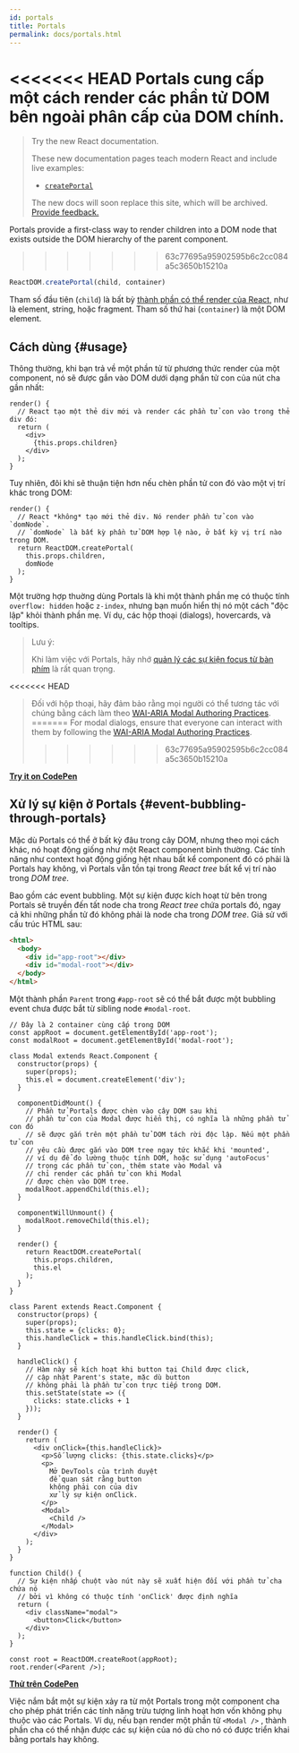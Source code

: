 ```yaml
---
id: portals
title: Portals
permalink: docs/portals.html
---
```


<<<<<<< HEAD
Portals cung cấp một cách render các phần tử DOM bên ngoài phân cấp của DOM chính.
=======
> Try the new React documentation.
> 
> These new documentation pages teach modern React and include live examples:
>
> - [`createPortal`](https://beta.reactjs.org/reference/react-dom/createPortal)
>
> The new docs will soon replace this site, which will be archived. [Provide feedback.](https://github.com/reactjs/reactjs.org/issues/3308)

Portals provide a first-class way to render children into a DOM node that exists outside the DOM hierarchy of the parent component.
>>>>>>> 63c77695a95902595b6c2cc084a5c3650b15210a

```js
ReactDOM.createPortal(child, container)
```

Tham số đầu tiên (`child`) là bất bỳ [thành phần có thể render của React](/docs/react-component.html#render), như là element, string, hoặc fragment. Tham số thứ hai (`container`) là một DOM element.

## Cách dùng {#usage}

Thông thường, khi bạn trả về một phần tử từ phương thức render của một component, nó sẽ được gắn vào DOM dưới dạng phần tử con của nút cha gần nhất:

```js{4,6}
render() {
  // React tạo một thẻ div mới và render các phần tử con vào trong thẻ div đó:
  return (
    <div>
      {this.props.children}
    </div>
  );
}
```

Tuy nhiên, đôi khi sẽ thuận tiện hơn nếu chèn phần tử con đó vào một vị trí khác trong DOM:

```js{6}
render() {
  // React *không* tạo mới thẻ div. Nó render phần tử con vào `domNode`.
  // `domNode` là bất kỳ phần tử DOM hợp lệ nào, ở bất kỳ vị trí nào trong DOM.
  return ReactDOM.createPortal(
    this.props.children,
    domNode
  );
}
```

Một trường hợp thuờng dùng Portals là khi một thành phần mẹ có thuộc tính `overflow: hidden` hoặc `z-index`, nhưng bạn muốn hiển thị nó một cách "độc lập" khỏi thành phần mẹ. Ví dụ, các hộp thoại (dialogs), hovercards, và tooltips.

> Lưu ý:
>
> Khi làm việc với Portals, hãy nhớ [quản lý các sự kiện focus từ bàn phím](/docs/accessibility.html#programmatically-managing-focus) là rất quan trọng.
>
<<<<<<< HEAD
> Đối với hộp thoại, hãy đảm bảo rằng mọi người có thể tương tác với chúng bằng cách làm theo [WAI-ARIA Modal Authoring Practices](https://www.w3.org/TR/wai-aria-practices-1.1/#dialog_modal).
=======
> For modal dialogs, ensure that everyone can interact with them by following the [WAI-ARIA Modal Authoring Practices](https://www.w3.org/WAI/ARIA/apg/patterns/dialogmodal/).
>>>>>>> 63c77695a95902595b6c2cc084a5c3650b15210a

[**Try it on CodePen**](https://codepen.io/gaearon/pen/yzMaBd)

## Xử lý sự kiện ở Portals {#event-bubbling-through-portals}

Mặc dù Portals có thể ở bất kỳ đâu trong cây DOM, nhưng theo mọi cách khác, nó hoạt động giống như một React component bình thường. Các tính năng như context hoạt động giống hệt nhau bất kể component đó có phải là Portals hay không, vì Portals vẫn tồn tại trong *React tree* bất kể vị trí nào trong *DOM tree*.

Bao gồm các event bubbling. Một sự kiện được kích hoạt từ bên trong Portals sẽ truyền đến tất node cha trong *React tree* chứa portals đó, ngay cả khi những phần tử đó không phải là node cha trong *DOM tree*. Giả sử với cấu trúc HTML sau:

```html
<html>
  <body>
    <div id="app-root"></div>
    <div id="modal-root"></div>
  </body>
</html>
```

Một thành phần `Parent` trong `#app-root` sẽ có thể bắt được một bubbling event chưa được bắt từ sibling node `#modal-root`.

```js{28-31,42-49,53,61-63,70-71,74}
// Đây là 2 container cùng cấp trong DOM
const appRoot = document.getElementById('app-root');
const modalRoot = document.getElementById('modal-root');

class Modal extends React.Component {
  constructor(props) {
    super(props);
    this.el = document.createElement('div');
  }

  componentDidMount() {
    // Phần tử Portals được chèn vào cây DOM sau khi
    // phần tử con của Modal được hiển thị, có nghĩa là những phần tử con đó
    // sẽ được gắn trên một phần tử DOM tách rời độc lập. Nếu một phần tử con
    // yêu cầu được gắn vào DOM tree ngay tức khắc khi 'mounted',
    // ví dụ để đo lường thuộc tính DOM, hoặc sử dụng 'autoFocus' 
    // trong các phần tử con, thêm state vào Modal và
    // chỉ render các phẩn tử con khi Modal
    // được chèn vào DOM tree.
    modalRoot.appendChild(this.el);
  }

  componentWillUnmount() {
    modalRoot.removeChild(this.el);
  }

  render() {
    return ReactDOM.createPortal(
      this.props.children,
      this.el
    );
  }
}

class Parent extends React.Component {
  constructor(props) {
    super(props);
    this.state = {clicks: 0};
    this.handleClick = this.handleClick.bind(this);
  }

  handleClick() {
    // Hàm này sẽ kích hoạt khi button tại Child được click,
    // cập nhật Parent's state, mặc dù button
    // không phải là phần tử con trực tiếp trong DOM.
    this.setState(state => ({
      clicks: state.clicks + 1
    }));
  }

  render() {
    return (
      <div onClick={this.handleClick}>
        <p>Số lượng clicks: {this.state.clicks}</p>
        <p>
          Mở DevTools của trình duyệt
          để quan sát rằng button
          không phải con của div
          xử lý sự kiện onClick.
        </p>
        <Modal>
          <Child />
        </Modal>
      </div>
    );
  }
}

function Child() {
  // Sự kiện nhấp chuột vào nút này sẽ xuất hiện đối với phần tử cha chứa nó
  // bởi vì không có thuộc tính 'onClick' được định nghĩa
  return (
    <div className="modal">
      <button>Click</button>
    </div>
  );
}

const root = ReactDOM.createRoot(appRoot);
root.render(<Parent />);
```

[**Thử trên CodePen**](https://codepen.io/gaearon/pen/jGBWpE)

Việc nắm bắt một sự kiện xảy ra từ một Portals trong một component cha cho phép phát triển các tính năng trừu tượng linh hoạt hơn vốn không phụ thuộc vào các Portals. Ví dụ, nếu bạn render một phần tử `<Modal />` , thành phần cha có thể nhận được các sự kiện của nó dù cho nó có được triển khai bằng portals hay không.
